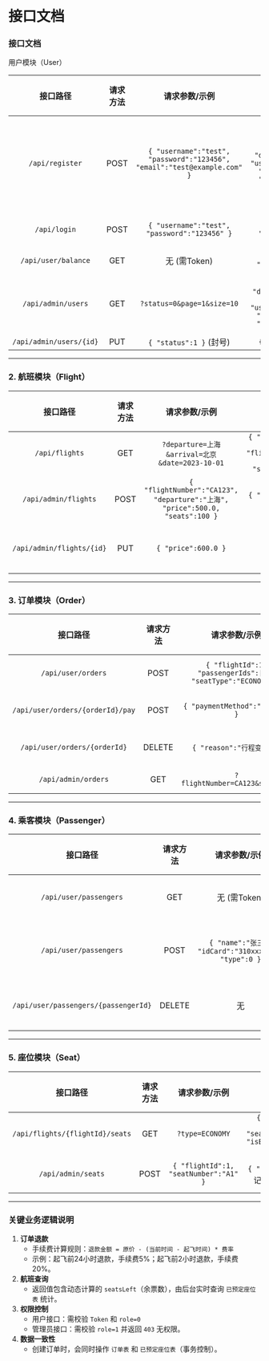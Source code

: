 # 接口文档

### 接口文档

 用户模块（User）

|        接口路径         | 请求方法 |                        请求参数/示例                         |                          返回值示例                          |           状态码说明           |
| :---------------------: | :------: | :----------------------------------------------------------: | :----------------------------------------------------------: | :----------------------------: |
|     `/api/register`     |   POST   | `{ "username":"test", "password":"123456", "email":"test@example.com" }` | `{ "code":200, "data":{ "id":1, "username":"test", "balance":0.0, "status":0 } }` | 201: 创建成功, 400: 用户已存在 |
|      `/api/login`       |   POST   |         `{ "username":"test", "password":"123456" }`         |     `{ "code":200, "data":{ "token":"xxx", "role":0 } }`     |         401: 密码错误          |
|   `/api/user/balance`   |   GET    |                         无 (需Token)                         |               `{ "code":200, "data":1000.0 }`                |           200: 成功            |
|   `/api/admin/users`    |   GET    |                  `?status=0&page=1&size=10`                  | `{ "code":200, "data":{ "list":[ { "id":1, "username":"test", "status":0 } ], "total":100 } }` |       管理员权限校验403        |
| `/api/admin/users/{id}` |   PUT    |                   `{ "status":1 }` (封号)                    |                       `{ "code":200 }`                       |                                |

------

### **2. 航班模块（Flight）**

|         接口路径          | 请求方法 |                        请求参数/示例                         |                          返回值示例                          |    状态码说明     |
| :-----------------------: | :------: | :----------------------------------------------------------: | :----------------------------------------------------------: | :---------------: |
|      `/api/flights`       |   GET    |        `?departure=上海&arrival=北京&date=2023-10-01`        | `{ "code":200, "data":[ { "id":1, "flightNumber":"CA123", "price":500.0, "seatsLeft":10 } ] }` |     200: 成功     |
|   `/api/admin/flights`    |   POST   | `{ "flightNumber":"CA123", "departure":"上海", "price":500.0, "seats":100 }` |             `{ "code":200, "data":{ "id":1 } }`              | 400: 参数校验失败 |
| `/api/admin/flights/{id}` |   PUT    |                     `{ "price":600.0 }`                      |                       `{ "code":200 }`                       |  404: 航班不存在  |

------

### **3. 订单模块（Order）**

|             接口路径             | 请求方法 |                        请求参数/示例                         |                          返回值示例                          |  状态码说明   |
| :------------------------------: | :------: | :----------------------------------------------------------: | :----------------------------------------------------------: | :-----------: |
|        `/api/user/orders`        |   POST   | `{ "flightId":1, "passengerIds":[1], "seatType":"ECONOMY" }` | `{ "code":200, "data":{ "orderId":"20231001123456", "price":500.0 } }` | 400: 余票不足 |
| `/api/user/orders/{orderId}/pay` |   POST   |                `{ "paymentMethod":"ALIPAY" }`                | `{ "code":200, "data":{ "balance":500.0 } }` (返回用户最新余额) | 402: 余额不足 |
|   `/api/user/orders/{orderId}`   |  DELETE  |                  `{ "reason":"行程变更" }`                   | `{ "code":200, "data":{ "refundAmount":480.0 } }` (手续费20元) | 200: 退款成功 |
|       `/api/admin/orders`        |   GET    |                `?flightNumber=CA123&status=1`                | `{ "code":200, "data":[ { "id":1, "username":"test", "totalPrice":500.0 } ] }` |               |

------

### **4. 乘客模块（Passenger）**

|               接口路径               | 请求方法 |                    请求参数/示例                    |                          返回值示例                          |     状态码说明      |
| :----------------------------------: | :------: | :-------------------------------------------------: | :----------------------------------------------------------: | :-----------------: |
|        `/api/user/passengers`        |   GET    |                    无 (需Token)                     | `{ "code":200, "data":[ { "id":1, "name":"张三", "idCard":"310xxx..." } ] }` |                     |
|        `/api/user/passengers`        |   POST   | `{ "name":"张三", "idCard":"310xxx...", "type":0 }` |             `{ "code":200, "data":{ "id":1 } }`              | 400: 身份证格式错误 |
| `/api/user/passengers/{passengerId}` |  DELETE  |                         无                          |                       `{ "code":200 }`                       |   404: 乘客不存在   |

------

### **5. 座位模块（Seat）**

|            接口路径             | 请求方法 |             请求参数/示例             |                          返回值示例                          |  状态码说明   |
| :-----------------------------: | :------: | :-----------------------------------: | :----------------------------------------------------------: | :-----------: |
| `/api/flights/{flightId}/seats` |   GET    |            `?type=ECONOMY`            | `{ "code":200, "data":[ { "seatNumber":"A1", "isBooked":false } ] }` |               |
|       `/api/admin/seats`        |   POST   | `{ "flightId":1, "seatNumber":"A1" }` |             `{ "code":200 }` (标记座位为已预定)              | 409: 座位冲突 |

------

### **关键业务逻辑说明**

1. **订单退款**
   - 手续费计算规则：`退款金额 = 原价 - (当前时间 - 起飞时间) * 费率`
   - 示例：起飞前24小时退款，手续费5%；起飞前2小时退款，手续费20%。
2. **航班查询**
   - 返回值包含动态计算的 `seatsLeft`（余票数），由后台实时查询 `已预定座位表` 统计。
3. **权限控制**
   - 用户接口：需校验 `Token` 和 `role=0`
   - 管理员接口：需校验 `role=1` 并返回 `403` 无权限。
4. **数据一致性**
   - 创建订单时，会同时操作 `订单表` 和 `已预定座位表`（事务控制）。

